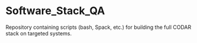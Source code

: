 # Software_Stack_QA
Repository containing scripts (bash, Spack, etc.) for building the full CODAR stack on targeted systems.
